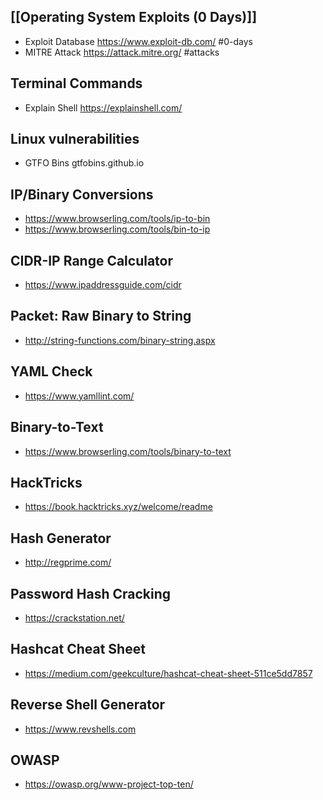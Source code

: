 ## [[Operating System Exploits (0 Days)]]
- Exploit Database https://www.exploit-db.com/ #0-days 
- MITRE Attack https://attack.mitre.org/ #attacks 

## Terminal Commands
- Explain Shell https://explainshell.com/

## Linux vulnerabilities
- GTFO Bins gtfobins.github.io

## IP/Binary Conversions
- https://www.browserling.com/tools/ip-to-bin
- https://www.browserling.com/tools/bin-to-ip

## CIDR-IP Range Calculator
- https://www.ipaddressguide.com/cidr

## Packet: Raw Binary to String
- http://string-functions.com/binary-string.aspx

## YAML Check
- https://www.yamllint.com/

## Binary-to-Text
- https://www.browserling.com/tools/binary-to-text

## HackTricks
- https://book.hacktricks.xyz/welcome/readme

## Hash Generator
- http://regprime.com/

## Password Hash Cracking
- https://crackstation.net/

## Hashcat Cheat Sheet
- https://medium.com/geekculture/hashcat-cheat-sheet-511ce5dd7857

## Reverse Shell Generator
- https://www.revshells.com

## OWASP
- https://owasp.org/www-project-top-ten/